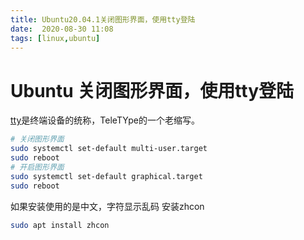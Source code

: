 ```yaml
---
title: Ubuntu20.04.1关闭图形界面，使用tty登陆
date:  2020-08-30 11:08
tags: [linux,ubuntu]
---
```


# Ubuntu 关闭图形界面，使用tty登陆
[tty](https://baike.baidu.com/item/TTY)是终端设备的统称，TeleTYpe的一个老缩写。

```bash
# 关闭图形界面
sudo systemctl set-default multi-user.target
sudo reboot
# 开启图形界面
sudo systemctl set-default graphical.target
sudo reboot
```
如果安装使用的是中文，字符显示乱码
安装zhcon

```bash
sudo apt install zhcon
```


